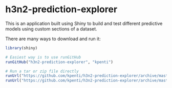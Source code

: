 # h3n2-prediction-explorer

This is an application built using Shiny to build and test different predictive models using custom sections of a dataset.

There are many ways to download and run it:

```R
library(shiny)

# Easiest way is to use runGitHub
runGitHub("h3n2-prediction-explorer", "kpenti")

# Run a tar or zip file directly
runUrl("https://github.com/kpenti/h3n2-prediction-explorer/archive/master.tar.gz")
runUrl("https://github.com/kpenti/h3n2-prediction-explorer/archive/master.zip")
```
